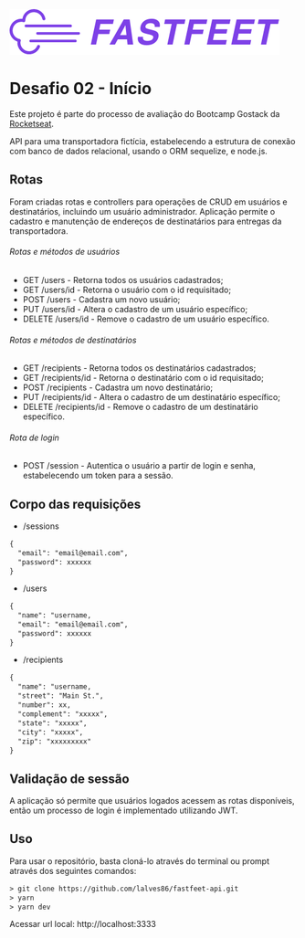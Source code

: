 ![logo fastfeet](https://github.com/lalves86/fastfeet-api/blob/master/public/images/logo.png)

# Desafio 02 - Início

Este projeto é parte do processo de avaliação do Bootcamp Gostack da [Rocketseat](https://github.com/Rocketseat).

API para uma transportadora fictícia, estabelecendo a estrutura de conexão com banco de dados relacional, usando o ORM sequelize, e node.js.

## Rotas

Foram criadas rotas e controllers para operações de CRUD em usuários e destinatários, incluindo um usuário administrador.
Aplicação permite o cadastro e manutenção de endereços de destinatários para entregas da transportadora.

###### Rotas e métodos de usuários

* GET /users - Retorna todos os usuários cadastrados;
* GET /users/id - Retorna o usuário com o id requisitado;
* POST /users - Cadastra um novo usuário;
* PUT /users/id - Altera o cadastro de um usuário específico;
* DELETE /users/id - Remove o cadastro de um usuário específico.

###### Rotas e métodos de destinatários

* GET /recipients - Retorna todos os destinatários cadastrados;
* GET /recipients/id - Retorna o destinatário com o id requisitado;
* POST /recipients - Cadastra um novo destinatário;
* PUT /recipients/id - Altera o cadastro de um destinatário específico;
* DELETE /recipients/id - Remove o cadastro de um destinatário específico.

###### Rota de login

* POST /session - Autentica o usuário a partir de login e senha, estabelecendo um token para a sessão.

## Corpo das requisições

* /sessions
```
{
  "email": "email@email.com",
  "password": xxxxxx
}
```
* /users
```
{
  "name": "username,
  "email": "email@email.com",
  "password": xxxxxx
}
```
* /recipients
```
{
  "name": "username,
  "street": "Main St.",
  "number": xx,
  "complement": "xxxxx",
  "state": "xxxxx",
  "city": "xxxxx",
  "zip": "xxxxxxxxx"
}
```

## Validação de sessão

A aplicação só permite que usuários logados acessem as rotas disponíveis, então um processo de login é implementado utilizando JWT.

## Uso

Para usar o repositório, basta cloná-lo através do terminal ou prompt através dos seguintes comandos:

```
> git clone https://github.com/lalves86/fastfeet-api.git
> yarn
> yarn dev
```

Acessar url local: http://localhost:3333
